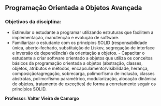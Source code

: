 ## Programação Orientada a Objetos Avançada

### Objetivos da disciplina: 

- Estimular o estudante a programar utilizando estruturas que facilitem a implementação, manutenção e evolução de software. 
- Familiarizar o estudante com os princípios SOLID (responsabilidade única, aberto-fechado, substituição de Liskov, segregação de interface e inversão de dependência) da orientação a objetos. - Capacitar o estudante a criar software orientado a objetos que utiliza os conceitos básicos da programação orientada a objetos (abstração, classes, objetos, atributos e métodos, encapsulamento/visibilidade, herança, composição/agregação, sobrecarga, polimorfismo de inclusão, classes abstratas, polimorfismo paramétrico, modularização, alocação dinâmica de objetos, tratamento de exceções) de forma a corretamente seguir os princípios SOLID.


**Professor: Valter Vieira de Camargo**
